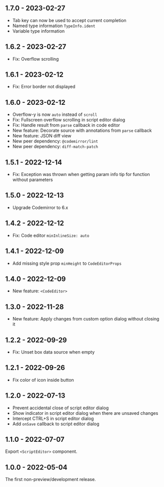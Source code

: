 ## 1.7.0 - 2023-02-27

- Tab key can now be used to accept current completion
- Named type information `TypeInfo.ident`
- Variable type information

## 1.6.2 - 2023-02-27

- Fix: Overflow scrolling

## 1.6.1 - 2023-02-12

- Fix: Error border not displayed

## 1.6.0 - 2023-02-12

- Overflow-y is now `auto` instead of `scroll`
- Fix: Fullscreen overflow scrolling in script editor dialog
- Fix: Handle result from `parse` callback in code editor
- New feature: Decorate source with annotations from `parse` callback
- New feature: JSON diff view
- New peer dependency: `@codemirror/lint`
- New peer dependency: `diff-match-patch`

## 1.5.1 - 2022-12-14

- Fix: Exception was thrown when getting param info tip for function without parameters

## 1.5.0 - 2022-12-13

- Upgrade Codemirror to 6.x

## 1.4.2 - 2022-12-12

- Fix: Code editor `minInlineSize: auto`

## 1.4.1 - 2022-12-09

- Add missing style prop `minHeight` to `CodeEditorProps`

## 1.4.0 - 2022-12-09

- New feature: `<CodeEditor>`

## 1.3.0 - 2022-11-28

- New feature: Apply changes from custom option dialog without closing it

## 1.2.2 - 2022-09-29

- Fix: Unset box data source when empty

## 1.2.1 - 2022-09-26

- Fix color of icon inside button

## 1.2.0 - 2022-07-13

- Prevent accidental close of script editor dialog
- Show indicator in script editor dialog when there are unsaved changes
- Intercept CTRL+S in script editor dialog
- Add `onSave` callback to script editor dialog

## 1.1.0 - 2022-07-07

Export `<ScriptEditor>` component.

## 1.0.0 - 2022-05-04

The first non-preview/development release.
